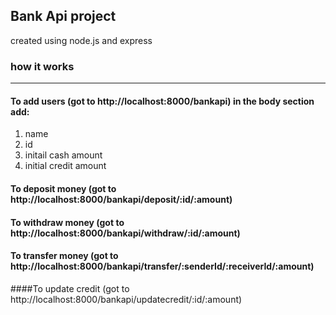 ## Bank Api project 
created using node.js and express

### how it works 
__________________

#### To add users (got to http://localhost:8000/bankapi) in the body section add: 
1. name
2. id 
3. initail cash amount 
4. initial credit amount 

#### To deposit money (got to http://localhost:8000/bankapi/deposit/:id/:amount)

#### To withdraw money (got to http://localhost:8000/bankapi/withdraw/:id/:amount)

#### To transfer money (got to http://localhost:8000/bankapi/transfer/:senderId/:receiverId/:amount)

####To update credit (got to http://localhost:8000/bankapi/updatecredit/:id/:amount)


